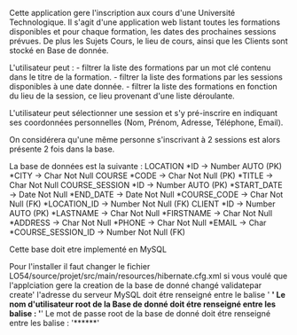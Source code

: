 Cette application gere l'inscription aux cours d'une Université Technologique.
Il s'agit d'une application web listant toutes les formations disponibles et
pour chaque formation, les dates des prochaines sessions prévues.
De plus les Sujets Cours, le lieu de cours, ainsi que les Clients sont stocké en Base de donnée.

L'utilisateur peut :
	- filtrer la liste des formations par un mot clé contenu dans le titre de la formation.
	- filtrer la liste des formations par les sessions disponibles à une date donnée.
	- filtrer la liste des formations en fonction du lieu de la session, ce lieu provenant
	d'une liste déroulante.

L'utilisateur peut sélectionner une session et s'y pré-inscrire en indiquant ses
coordonnées personnelles (Nom, Prénom, Adresse, Téléphone, Email).

On considérera qu'une même personne s'inscrivant à 2 sessions est alors présente 2 fois dans la base.


La base de données est la suivante :
	LOCATION
		*ID → Number AUTO (PK)
		*CITY → Char Not Null
	COURSE
		*CODE → Char Not Null (PK)
		*TITLE → Char Not Null
	COURSE_SESSION
		*ID → Number AUTO (PK)
		*START_DATE → Date Not Null
		*END_DATE → Date Not Null
		*COURSE_CODE → Char Not Null (FK)
		*LOCATION_ID → Number Not Null (FK)
	CLIENT
		*ID → Number AUTO (PK)
		*LASTNAME → Char Not Null
		*FIRSTNAME → Char Not Null
		*ADDRESS → Char Not Null
		*PHONE → Char Not Null
		*EMAIL → Char
		*COURSE_SESSION_ID → Number Not Null (FK)

Cette base doit etre implementé en MySQL

Pour l'installer il faut changer le fichier LO54/source/projet/src/main/resources/hibernate.cfg.xml
	si vous voulé que l'applciation gere la creation de la base de donné changé <myxml> <property name="hbm2ddl.auto">validate</property></myxml>par   <property name="hbm2ddl.auto">create</property>'
	l'adresse du serveur MySQL doit étre renseigné entre le balise   '<property name="connection.url"> ************</property> '
	Le nom d'utilisateur root de la Base de donné doit étre renseigné entre les balise : '<property name="connection.username">******</property>'
	Le mot de passe root de la base de donné doit étre renseigné entre les balise :  '<property name="connection.password">************</property>'
